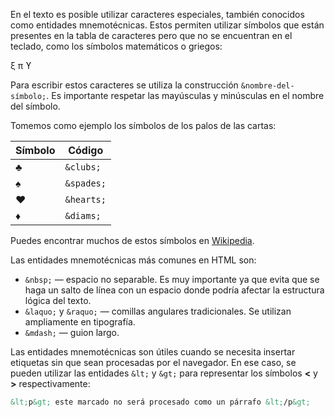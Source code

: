 En el texto es posible utilizar caracteres especiales, también conocidos como entidades mnemotécnicas. Estos permiten utilizar símbolos que están presentes en la tabla de caracteres pero que no se encuentran en el teclado, como los símbolos matemáticos o griegos:

<div class="hexlet-basics-example">&xi; &pi; &upsih;</div>

Para escribir estos caracteres se utiliza la construcción `&nombre-del-símbolo;`. Es importante respetar las mayúsculas y minúsculas en el nombre del símbolo.

Tomemos como ejemplo los símbolos de los palos de las cartas:

|Símbolo|Código|
|--------|---------|
|&clubs; |`&clubs;`|
|&spades; |`&spades;`|
|&hearts; |`&hearts;`|
|&diams; |`&diams;`|

Puedes encontrar muchos de estos símbolos en [Wikipedia](https://es.wikipedia.org/wiki/Anexo:Referencias_a_entidades_de_caracteres_XML_y_HTML).

Las entidades mnemotécnicas más comunes en HTML son:

* `&nbsp;` — espacio no separable. Es muy importante ya que evita que se haga un salto de línea con un espacio donde podría afectar la estructura lógica del texto.
* `&laquo;` y `&raquo;` — comillas angulares tradicionales. Se utilizan ampliamente en tipografía.
* `&mdash;` — guion largo.

Las entidades mnemotécnicas son útiles cuando se necesita insertar etiquetas sin que sean procesadas por el navegador. En ese caso, se pueden utilizar las entidades `&lt;` y `&gt;` para representar los símbolos **<** y **>** respectivamente:

```html
&lt;p&gt; este marcado no será procesado como un párrafo &lt;/p&gt;
```
